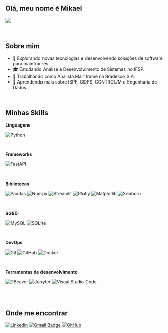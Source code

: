 ## Olá, meu nome é Mikael

![](https://komarev.com/ghpvc/?username=KaelDucatti&color=006bed)

<br>

## Sobre mim

- 🤔 Explorando novas tecnologias e desenvolvendo soluções de software para mainframes.
- 🎓 Estudando Análise e Desenvolvimento de Sistemas no IFSP.
- 💼 Trabalhando como Analista Mainframe na Bradesco S.A.
- 🌱 Aprendendo mais sobre ISPF, GDPS, CONTROL/M e Engenharia de Dados.

<br>

## Minhas Skills

**Linguagens**

![Python](https://img.shields.io/badge/Python-3776AB?style=for-the-badge&logo=python&logoColor=white)

<br>

**Frameworks**

![FastAPI](https://img.shields.io/badge/fastapi-109989?style=for-the-badge&logo=FASTAPI&logoColor=white)


<br>

**Bibliotecas**

![Pandas](https://img.shields.io/badge/Pandas-2C2D72?style=for-the-badge&logo=pandas&logoColor=white)
![Numpy](https://img.shields.io/badge/Numpy-777BB4?style=for-the-badge&logo=numpy&logoColor=white)
![Streamlit](https://img.shields.io/badge/Streamlit-FF4B4B?style=for-the-badge&logo=Streamlit&logoColor=white)
![Plotly](https://img.shields.io/badge/Plotly-%233F4F75.svg?style=for-the-badge&logo=plotly&logoColor=white)
![Matplotlib](https://img.shields.io/badge/Matplotlib-%23ffffff.svg?style=for-the-badge&logo=Matplotlib&logoColor=black)
![Seaborn](https://img.shields.io/badge/Seaborn-%24fffaaf.svg?style=for-the-badge&logo=Seaborn&logoColor=cyan)


<br>

**SGBD**

![MySQL](https://img.shields.io/badge/mysql-4479A1.svg?style=for-the-badge&logo=mysql&logoColor=white)
![SQLite](https://img.shields.io/badge/sqlite-%2307405e.svg?style=for-the-badge&logo=sqlite&logoColor=white)


<br>

**DevOps**

![Git](https://img.shields.io/badge/Git-E34F26?style=for-the-badge&logo=git&logoColor=white)
![GitHub](https://img.shields.io/badge/GitHub-100000?style=for-the-badge&logo=github&logoColor=white)
![Docker](https://img.shields.io/badge/Docker-2496ED?style=for-the-badge&logo=docker&logoColor=white)


<br>

**Ferramentas de desenvolvimento**

![DBeaver](https://img.shields.io/badge/dbeaver-382923?style=for-the-badge&logo=dbeaver&logoColor=white)
![Jupyter](https://img.shields.io/badge/Jupyter-F37626.svg?&style=for-the-badge&logo=Jupyter&logoColor=white)
![Visual Studio Code](https://img.shields.io/badge/Visual_Studio_Code-0078D4?style=for-the-badge&logo=visual%20studio%20code&logoColor=white)


<br><br>

## Onde me encontrar

[![Linkedin](https://img.shields.io/badge/-KaelDucatti-blue?style=flat-square&logo=Linkedin&logoColor=white&link=www.linkedin.com/in/mikaelducatti)](www.linkedin.com/in/mikaelducatti)
[![Gmail Badge](https://img.shields.io/badge/-contato.mikaelducatti@gmail.com-006bed?style=flat-square&logo=Gmail&logoColor=white&link=mailto:contato.mikaelducatti@gmail.com)](mailto:contato.mikaelducatti@gmail.com)
[![GitHub](https://img.shields.io/github/followers/KaelDucatti?label=follow&style=social)](https://github.com/KaelDucatti/KaelDucatti)

<br><br>

